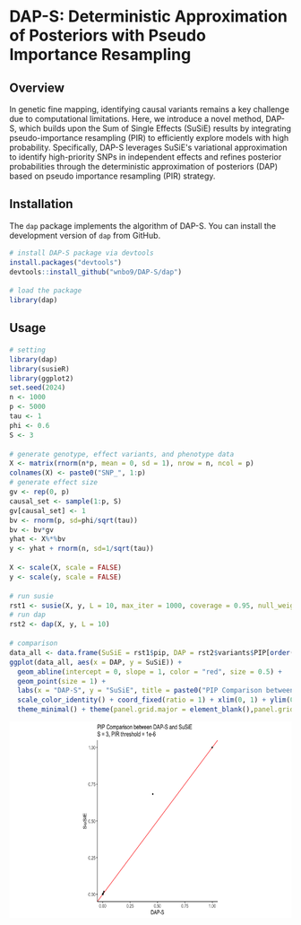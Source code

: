 # DAP-S: Deterministic Approximation of Posteriors with Pseudo Importance Resampling

## Overview

In genetic fine mapping, identifying causal variants remains a key challenge due to computational limitations. Here, we introduce a novel method, DAP-S, which builds upon the Sum of Single Effects (SuSiE) results by integrating pseudo-importance resampling (PIR) to efficiently explore models with high probability. Specifically, DAP-S leverages SuSiE's variational approximation to identify high-priority SNPs in independent effects and refines posterior probabilities through the deterministic approximation of posteriors (DAP) based on pseudo importance resampling (PIR) strategy.

## Installation

The `dap` package implements the algorithm of DAP-S. You can install the development version of `dap` from GitHub.

``` r
# install DAP-S package via devtools
install.packages("devtools")
devtools::install_github("wnbo9/DAP-S/dap")

# load the package
library(dap)
```

## Usage
``` r
# setting
library(dap)
library(susieR)
library(ggplot2)
set.seed(2024)
n <- 1000
p <- 5000
tau <- 1
phi <- 0.6
S <- 3

# generate genotype, effect variants, and phenotype data
X <- matrix(rnorm(n*p, mean = 0, sd = 1), nrow = n, ncol = p)
colnames(X) <- paste0("SNP_", 1:p)
# generate effect size
gv <- rep(0, p)
causal_set <- sample(1:p, S)
gv[causal_set] <- 1
bv <- rnorm(p, sd=phi/sqrt(tau))
bv <- bv*gv
yhat <- X%*%bv
y <- yhat + rnorm(n, sd=1/sqrt(tau))

X <- scale(X, scale = FALSE)
y <- scale(y, scale = FALSE)

# run susie
rst1 <- susie(X, y, L = 10, max_iter = 1000, coverage = 0.95, null_weight = (1-1/p)^p)
# run dap
rst2 <- dap(X, y, L = 10)

# comparison
data_all <- data.frame(SuSiE = rst1$pip, DAP = rst2$variants$PIP[order(as.numeric(gsub("SNP_", "", rst2$variants$SNP)))])
ggplot(data_all, aes(x = DAP, y = SuSiE)) +
  geom_abline(intercept = 0, slope = 1, color = "red", size = 0.5) +
  geom_point(size = 1) +
  labs(x = "DAP-S", y = "SuSiE", title = paste0("PIP Comparison between DAP-S and SuSiE\nS=", S, ", threshold=", 1e-6)) +
  scale_color_identity() + coord_fixed(ratio = 1) + xlim(0, 1) + ylim(0, 1) +
  theme_minimal() + theme(panel.grid.major = element_blank(),panel.grid.minor = element_blank(),panel.border = element_blank(),axis.line = element_line(color = "black"),axis.title.x = element_text(size = 12, hjust = 0.5),axis.title.y = element_text(size = 12, angle = 90),axis.text = element_text(size = 10),axis.ticks = element_line(color = "black"))
```
<div style="text-align: center;">
  <img src="simulation/plot_usage.png" alt="PIP Comparison Plot" width="750" height="350">
</div>